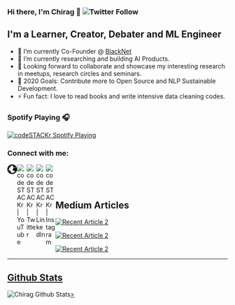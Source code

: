 ### Hi there, I'm Chirag 👋 ![Twitter Follow](https://img.shields.io/twitter/follow/csblacknet?color=%20blue&label=Awesome%20Tweets)

## I'm a Learner, Creator, Debater and ML Engineer

- 🔭 I’m currently Co-Founder @ [BlackNet](www.blacknet.co)
- 🌱 I’m currently researching and building AI Products.
- 👯 Looking forward to collaborate and showcase my interesting research in meetups, research circles and seminars.
- 🥅 2020 Goals: Contribute more to Open Source and NLP Sustainable Development.
- ⚡ Fun fact: I love to read books and write intensive data cleaning codes.

### Spotify Playing 🎧
[<img src="https://now-playing-codestackr.vercel.app/api/spotify-playing" alt="codeSTACKr Spotify Playing" width="350" />](https://open.spotify.com/user/swyqyimdc12jajde4vpwd2x1b)

### Connect with me:

[<img align="left" alt="codeSTACKr.com" width="22px" src="https://raw.githubusercontent.com/iconic/open-iconic/master/svg/globe.svg" />][website]
[<img align="left" alt="codeSTACKr | YouTube" width="22px" src="https://cdn.jsdelivr.net/npm/simple-icons@v3/icons/youtube.svg" />][youtube]
[<img align="left" alt="codeSTACKr | Twitter" width="22px" src="https://cdn.jsdelivr.net/npm/simple-icons@v3/icons/twitter.svg" />][twitter]
[<img align="left" alt="codeSTACKr | LinkedIn" width="22px" src="https://cdn.jsdelivr.net/npm/simple-icons@v3/icons/linkedin.svg" />][linkedin]
[<img align="left" alt="codeSTACKr | Instagram" width="22px" src="https://cdn.jsdelivr.net/npm/simple-icons@v3/icons/instagram.svg" />][instagram]

<br />
<br />
<br />

## Medium Articles

<a target="_blank" href="https://github-readme-medium-recent-article.vercel.app/medium/@iamchiragsharma/2"><img src="https://github-readme-medium-recent-article.vercel.app/medium/@iamchiragsharma/2" alt="Recent Article 2">

<a target="_blank" href="https://github-readme-medium-recent-article.vercel.app/medium/@iamchiragsharma/3"><img src="https://github-readme-medium-recent-article.vercel.app/medium/@iamchiragsharma/3" alt="Recent Article 2">

<a target="_blank" href="4"><img src="https://github-readme-medium-recent-article.vercel.app/medium/@iamchiragsharma/4" alt="Recent Article 2">

---

## Github Stats

<img align='left' alt='Chirag Github Stats' src='https://github-readme-stats.vercel.app/api?username=iamchiragsharma&count_private=true&show_icons=True&theme=radical' />>


[website]: https://blacknet.co
[twitter]: https://twitter.com/csblacknet
[youtube]: https://youtube.com/codeSTACKr
[instagram]: https://instagram.com/csblacknet
[linkedin]: https://linkedin.com/in/iamchiragsharma
